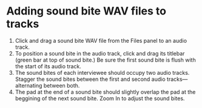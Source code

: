 # Adding sound bite WAV files to tracks

1. Click and drag a sound bite WAV file from the Files panel to an audio track. 
2. To position a sound bite in the audio track, click and drag its titlebar \(green bar at top of sound bite.\) Be sure the first sound bite is flush with the start of its audio track.   
3. The sound bites of each interviewee should occupy two audio tracks. Stagger the sound bites between the first and second audio tracks—alternating between both.
4. The pad at the end of a sound bite should slightly overlap the pad at the beggining of the next sound bite. Zoom In to adjust the sound bites.

